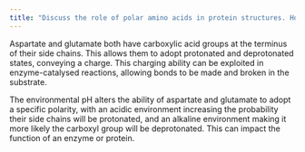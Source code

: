 ```yaml
---
title: "Discuss the role of polar amino acids in protein structures. How does the environment's pH affect the polarity of amino acids like aspartate and glutamate?"
---
```


Aspartate and glutamate both have carboxylic acid groups at the terminus of their side chains. This allows them to adopt protonated and deprotonated states, conveying a charge. This charging ability can be exploited in enzyme-catalysed reactions, allowing bonds to be made and broken in the substrate.    

The environmental pH alters the ability of aspartate and glutamate to adopt a specific polarity, with an acidic environment increasing the probability their side chains will be protonated, and an alkaline environment making it more likely the carboxyl group will be deprotonated. This can impact the function of an enzyme or protein.    
